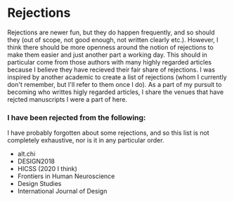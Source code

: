 # Rejections

Rejections are newer fun, but they do happen frequently, and so should they (out of scope, not good enough, not written clearly etc.). However, I think there should be more openness around the notion of rejections to make them easier and just another part a working day. This should in particular come from those authors with many highly regarded articles because I believe they have recieved their fair share of rejections. I was inspired by another academic to create a list of rejections (whom I currently don't remember, but I'll refer to them once I do). As a part of my pursuit to becoming who writtes higly regarded articles, I share the venues that have rejcted manuscripts I were a part of here.  

### I have been rejected from the following:
I have probably forgotten about some rejections, and so this list is not completely exhaustive, nor is it in any particular order.
- alt.chi
- DESIGN2018
- HICSS (2020 I think)
- Frontiers in Human Neuroscience
- Design Studies
- International Journal of Design
